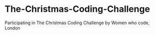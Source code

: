 # The-Christmas-Coding-Challenge
Participating in The Christmas Coding Challenge by Women who code, London
